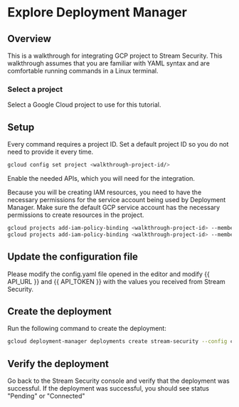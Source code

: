 # Explore Deployment Manager 

## Overview

This is a walkthrough for integrating GCP project to Stream Security.
This walkthrough assumes that you are familiar with YAML syntax and are comfortable running commands in a Linux terminal. 

### Select a project

Select a Google Cloud project to use for this tutorial.

<walkthrough-project-setup></walkthrough-project-setup>

## Setup

Every command requires a project ID. Set a default project ID so you do not need to provide it every time. 

```sh  
gcloud config set project <walkthrough-project-id/> 
```

Enable the needed APIs, which you will need for the integration.

<walkthrough-enable-apis apis="deploymentmanager.googleapis.com"></walkthrough-enable-apis>

Because you will be creating IAM resources, you need to have the necessary permissions for the service account being used by Deployment Manager. 
Make sure the default GCP service account has the necessary permissions to create resources in the project. 

```sh
gcloud projects add-iam-policy-binding <walkthrough-project-id> --member=serviceAccount:$(gcloud projects describe <walkthrough-project-id> --format='value(projectNumber)')@cloudservices.gserviceaccount.com --role=roles/resourcemanager.projectIamAdmin
gcloud projects add-iam-policy-binding <walkthrough-project-id> --member=serviceAccount:$(gcloud projects describe <walkthrough-project-id> --format='value(projectNumber)')@cloudservices.gserviceaccount.com --role=roles/logging.admin
```

## Update the configuration file
Please modify the config.yaml file opened in the editor and modify {{ API_URL }} and {{ API_TOKEN }}
with the values you received from Stream Security.

## Create the deployment
Run the following command to create the deployment:

```sh
gcloud deployment-manager deployments create stream-security --config config.yaml
```

## Verify the deployment
Go back to the Stream Security console and verify that the deployment was successful.
If the deployment was successful, you should see status "Pending" or "Connected"